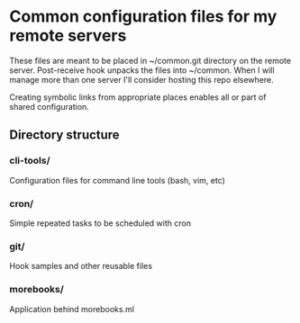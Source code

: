 # Common configuration files for my remote servers
These files are meant to be placed in ~/common.git directory on the
remote server. Post-receive hook unpacks the files into ~/common.
When I will manage more than one server I'll consider hosting this
repo elsewhere.

Creating symbolic links from appropriate places enables all or
part of shared configuration.


## Directory structure
### cli-tools/
Configuration files for command line tools (bash, vim, etc)

### cron/
Simple repeated tasks to be scheduled with cron

### git/
Hook samples and other reusable files

### morebooks/
Application behind morebooks.ml
